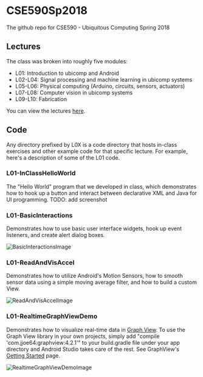 # CSE590Sp2018
The github repo for CSE590 - Ubiquitous Computing Spring 2018

## Lectures
The class was broken into roughly five modules:
* L01: Introduction to ubicomp and Android
* L02-L04: Signal processing and machine learning in ubicomp systems
* L05-L06: Physical computing (Arduino, circuits, sensors, actuators)
* L07-L08: Computer vision in ubicomp systems
* L09-L10: Fabrication

You can view the lectures [here](https://github.com/jonfroehlich/CSE590Sp2018/tree/master/LectureSlides).

## Code
Any directory prefixed by L0X is a code directory that hosts in-class exercises and other example code for that specific lecture. For example, here's a description of some of the L01 code.

### L01-InClassHelloWorld
The "Hello World" program that we developed in class, which demonstrates how to hook up a button and interact between declarative XML and Java for UI programming.
TODO: add screenshot

### L01-BasicInteractions
Demonstrates how to use basic user interface widgets, hook up event listeners, and create alert dialog boxes.

![BasicInteractionsImage](https://github.com/jonfroehlich/CSE590Sp2018/blob/master/L01-BasicInteractions/L01-BasicInteractions.gif)

### L01-ReadAndVisAccel
Demonstrates how to utilize Android's Motion Sensors, how to smooth sensor data using a simple moving average filter, and how to build a custom View.

![ReadAndVisAccelImage](https://github.com/jonfroehlich/CSE590Sp2018/blob/master/L01-ReadAndVisAccel/L01-ReadAndVisAccel.gif)

### L01-RealtimeGraphViewDemo
Demonstrates how to visualize real-time data in [Graph View](http://www.android-graphview.org/). To use the Graph View library in your own projects, simply add "compile 'com.jjoe64:graphview:4.2.1'" to your build.gradle file under your app directory and Android Studio takes care of the rest. See GraphView's [Getting Started](http://www.android-graphview.org/download-getting-started/) page.

![RealtimeGraphViewDemoImage](https://github.com/jonfroehlich/CSE590Sp2018/blob/master/L01-RealtimeGraphViewDemo/L01-RealtimeGraphViewDemo.gif)
